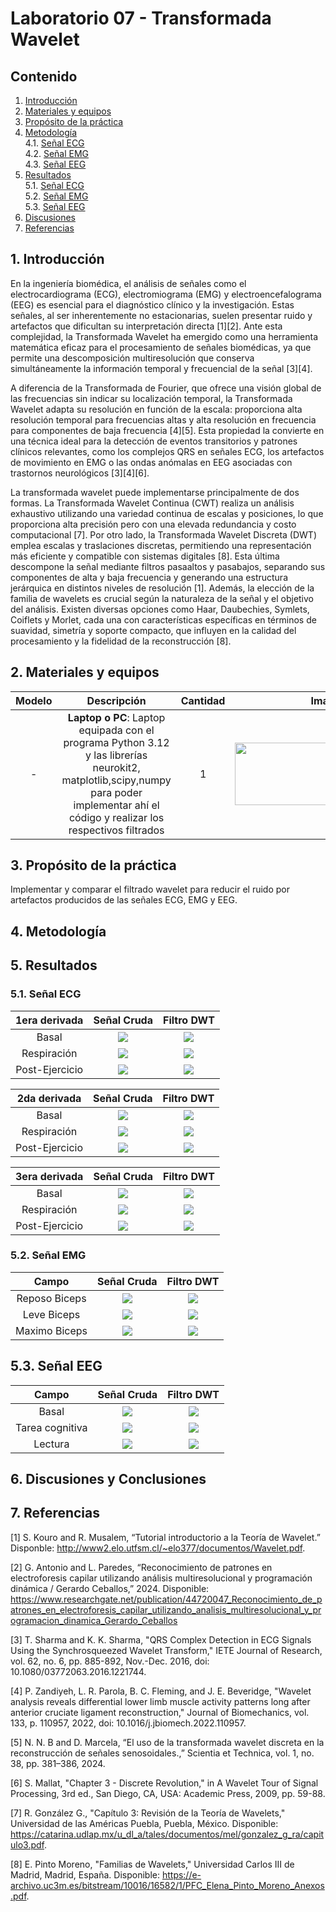 # Laboratorio 07 - Transformada Wavelet
## Contenido
1. [Introducción](#id1)
2. [Materiales y equipos](#id2)
3. [Propósito de la práctica](#id3)
4. [Metodología](#id4)<br>
  4.1. [Señal ECG](#id5)<br>
  4.2. [Señal EMG](#id6)<br>
  4.3. [Señal EEG](#id7)<br>
5. [Resultados](#id8)<br>
  5.1. [Señal ECG](#id9)<br>
  5.2. [Señal EMG](#id10)<br>
  5.3. [Señal EEG](#id11)<br>
6. [Discusiones](#id12)
7. [Referencias](#id13)


## 1. Introducción <a name="id1"></a>

En la ingeniería biomédica, el análisis de señales como el electrocardiograma (ECG), electromiograma (EMG) y electroencefalograma (EEG) es esencial para el diagnóstico clínico y la investigación. Estas señales, al ser inherentemente no estacionarias, suelen presentar ruido y artefactos que dificultan su interpretación directa [1][2]. Ante esta complejidad, la Transformada Wavelet ha emergido como una herramienta matemática eficaz para el procesamiento de señales biomédicas, ya que permite una descomposición multiresolución que conserva simultáneamente la información temporal y frecuencial de la señal [3][4].

A diferencia de la Transformada de Fourier, que ofrece una visión global de las frecuencias sin indicar su localización temporal, la Transformada Wavelet adapta su resolución en función de la escala: proporciona alta resolución temporal para frecuencias altas y alta resolución en frecuencia para componentes de baja frecuencia [4][5]. Esta propiedad la convierte en una técnica ideal para la detección de eventos transitorios y patrones clínicos relevantes, como los complejos QRS en señales ECG, los artefactos de movimiento en EMG o las ondas anómalas en EEG asociadas con trastornos neurológicos [3][4][6].

La transformada wavelet puede implementarse principalmente de dos formas. La Transformada Wavelet Continua (CWT) realiza un análisis exhaustivo utilizando una variedad continua de escalas y posiciones, lo que proporciona alta precisión pero con una elevada redundancia y costo computacional [7]. Por otro lado, la Transformada Wavelet Discreta (DWT) emplea escalas y traslaciones discretas, permitiendo una representación más eficiente y compatible con sistemas digitales [8]. Esta última descompone la señal mediante filtros pasaaltos y pasabajos, separando sus componentes de alta y baja frecuencia y generando una estructura jerárquica en distintos niveles de resolución [1]. Además, la elección de la familia de wavelets es crucial según la naturaleza de la señal y el objetivo del análisis. Existen diversas opciones como Haar, Daubechies, Symlets, Coiflets y Morlet, cada una con características específicas en términos de suavidad, simetría y soporte compacto, que influyen en la calidad del procesamiento y la fidelidad de la reconstrucción [8].

## 2. Materiales y equipos <a name="id2"></a>
<div align="center">

|  **Modelo**  | **Descripción** | **Cantidad** | **Imagen** |
|:------------:|:---------------:|:------------:|:----------:|
|-|**Laptop o PC**: Laptop equipada con el programa Python 3.12 y las librerías neurokit2, matplotlib,scipy,numpy para poder implementar ahí el código y realizar los respectivos filtrados|1|<image width="300" height="100" src="https://eu-images.contentstack.com/v3/assets/blt07f68461ccd75245/blte12a184fec085629/6706c29adabd3cb01a7aff9c/Python-logo-1716x965_-_2024-10-09.jpg?width=1280&auto=webp&quality=95&format=jpg&disable=upscale">|

</div>


## 3. Propósito de la práctica <a name="id3"></a>
Implementar y comparar el filtrado wavelet para reducir el ruido por artefactos producidos de las señales ECG, EMG y EEG.

## 4. Metodología <a name="id4"></a>


## 5. Resultados <a name="id5"></a>

### 5.1. Señal ECG <a name="id6"></a>


| 1era derivada | Señal Cruda | Filtro DWT |
|:-------------:|:------------:|:-------------------:|
| Basal         | ![](./imagesL7/ecg_señal_cruda_basal1der.png) | ![](./imagesL7/ecg_señal_filtrada_basal1der_eliptic.png) |
| Respiración   | ![](./imagesL7/ecg_señal_cruda_resp1der.png) | ![](./imagesL7/ecg_señal_filtrada_resp1der_eliptic.png) |
| Post-Ejercicio| ![](./imagesL7/ecg_señal_cruda_ejer1der.png) | ![](./imagesL7/ecg_señal_filtrada_ejer1der_eliptic.png) | 


| 2da derivada | Señal Cruda | Filtro DWT |
|:-------------:|:------------:|:-------------------:|
| Basal         | ![](./imagesL7/ecg_señal_cruda_basal2der.png) | ![](./imagesL7/ecg_señal_filtrada_basal1der_eliptic.png) |
| Respiración   | ![](./imagesL7/ecg_señal_cruda_resp2der.png) | ![](./imagesL7/ecg_señal_filtrada_resp1der_eliptic.png) |
| Post-Ejercicio| ![](./imagesL7/ecg_señal_cruda_ejer2der.png) | ![](./imagesL7/ecg_señal_filtrada_ejer1der_eliptic.png) | 


| 3era derivada | Señal Cruda | Filtro DWT |
|:-------------:|:------------:|:-------------------:|
| Basal         | ![](./imagesL7/ecg_señal_cruda_basal3der.png) | ![](./imagesL7/ecg_señal_filtrada_basal1der_eliptic.png) |
| Respiración   | ![](./imagesL7/ecg_señal_cruda_resp3der.png) | ![](./imagesL7/ecg_señal_filtrada_resp1der_eliptic.png) |
| Post-Ejercicio| ![](./imagesL7/ecg_señal_cruda_ejer3der.png) | ![](./imagesL7/ecg_señal_filtrada_ejer1der_eliptic.png) | 



### 5.2. Señal EMG <a name="id7"></a>


| Campo | Señal Cruda | Filtro DWT |
|:-------------:|:------------:|:-------------------:|
| Reposo Biceps        | ![](./imagesL7/emg_señal_cruda_reposobiceps.png) | ![](./imagesL7/emg_señal_filtrada_reposobiceps_elliptic.png) |
| Leve Biceps | ![](./imagesL7/emg_señal_cruda_levebiceps.png) | ![](./imagesL7/emg_señal_filtrada_levebiceps_elliptic.png) |
| Maximo Biceps| ![](./imagesL7/emg_señal_cruda_maxbiceps.png) | ![](./imagesL7/emg_señal_filtrada_maxbiceps_elliptic.png) |


## 5.3. Señal EEG <a name="id8"></a>


| Campo | Señal Cruda | Filtro DWT |
|:-------------:|:------------:|:-------------------:|
| Basal | ![](./imagesL7/eeg_señal_cruda_basal.png) | ![](./imagesL7/eeg_señal_filtrada_basal_eliptic.png) |
| Tarea cognitiva | ![](./imagesL7/eeg_señal_cruda_tarea.png) | ![](./imagesL7/eeg_señal_filtrada_tarea_eliptic.png) |
| Lectura| ![](./imagesL7/eeg_señal_cruda_lectura.png) | ![](./imagesL7/eeg_señal_filtrada_lectura_eliptic.png) |


## 6. Discusiones y Conclusiones <a name="id6"></a>

## 7. Referencias <a name="id7"></a>

[1] S. Kouro and R. Musalem, “Tutorial introductorio a la Teoría de Wavelet.” Disponble: http://www2.elo.utfsm.cl/~elo377/documentos/Wavelet.pdf.

[2] G. Antonio and L. Paredes, “Reconocimiento de patrones en electroforesis capilar utilizando análisis multiresolucional y programación dinámica / Gerardo Ceballos,” 2024. Disponible: https://www.researchgate.net/publication/44720047_Reconocimiento_de_patrones_en_electroforesis_capilar_utilizando_analisis_multiresolucional_y_programacion_dinamica_Gerardo_Ceballos

[3] T. Sharma and K. K. Sharma, "QRS Complex Detection in ECG Signals Using the Synchrosqueezed Wavelet Transform," IETE Journal of Research, vol. 62, no. 6, pp. 885-892, Nov.-Dec. 2016, doi: 10.1080/03772063.2016.1221744.

[4] P. Zandiyeh, L. R. Parola, B. C. Fleming, and J. E. Beveridge, "Wavelet analysis reveals differential lower limb muscle activity patterns long after anterior cruciate ligament reconstruction," Journal of Biomechanics, vol. 133, p. 110957, 2022, doi: 10.1016/j.jbiomech.2022.110957.

[5] N. N. B and D. Marcela, “El uso de la transformada wavelet discreta en la reconstrucción de señales senosoidales.,” Scientia et Technica, vol. 1, no. 38, pp. 381–386, 2024‌‌.

[6] S. Mallat, "Chapter 3 - Discrete Revolution," in A Wavelet Tour of Signal Processing, 3rd ed., San Diego, CA, USA: Academic Press, 2009, pp. 59-88.

[7] R. González G., "Capítulo 3: Revisión de la Teoría de Wavelets," Universidad de las Américas Puebla, Puebla, México. Disponible: https://catarina.udlap.mx/u_dl_a/tales/documentos/mel/gonzalez_g_ra/capitulo3.pdf.

[8]  E. Pinto Moreno, "Familias de Wavelets," Universidad Carlos III de Madrid, Madrid, España. Disponible: https://e-archivo.uc3m.es/bitstream/10016/16582/1/PFC_Elena_Pinto_Moreno_Anexos.pdf. 
